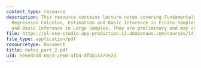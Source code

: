```yaml
---
content_type: resource
description: This resource contains lecture notes covering Fundamentals of Regression,
  Regression Calculus, Estimation and Basic Inference in Finite Samples, and Estimation
  and Basic Inference in Large Samples. They are preliminary and may contain errors.
file: https://ol-ocw-studio-app-production.s3.amazonaws.com/courses/14-381-statistical-method-in-economics-fall-2006/ee6ed7d866232e604fb4dfda14777e2d_notes_part_2.pdf
file_type: application/pdf
resourcetype: Document
title: notes_part_2.pdf
uid: ee6ed7d8-6623-2e60-4fb4-dfda14777e2d
---
```

